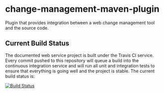 change-management-maven-plugin
========================

Plugin that provides integration between a web change management tool and the source code.


Current Build Status
--------------------

The documented web service project is built under the Travis CI service. Every commit pushed to this repository will queue a build into the continuous integration service and will run all unit and integration tests to ensure that everything is going well and the project is stable. The current build status is:

[![Build Status](https://travis-ci.org/joaopiccinini/documented-web-service.svg?branch=master)](https://travis-ci.org/joaopiccinini/change-management-plugin)
